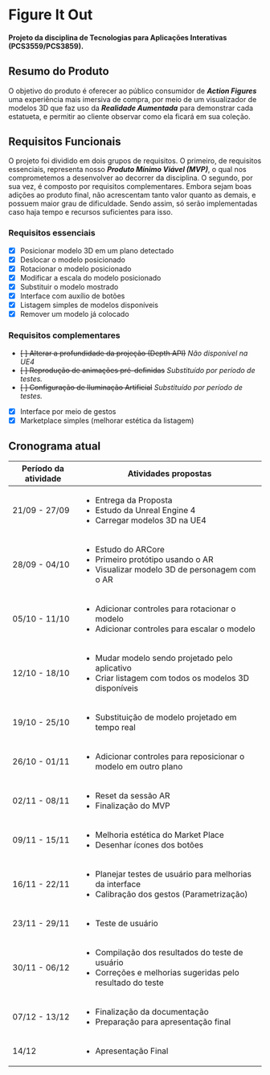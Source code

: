# Figure It Out

#### Projeto da disciplina de Tecnologias para Aplicações Interativas (PCS3559/PCS3859).

## Resumo do Produto

O objetivo do produto é oferecer ao público consumidor de **_Action Figures_** uma experiência mais imersiva de compra, por meio de um visualizador de modelos 3D que faz uso da **_Realidade Aumentada_** para demonstrar cada estatueta, e permitir ao cliente observar como ela ficará em sua coleção.

## Requisitos Funcionais

O projeto foi dividido em dois grupos de requisitos. O primeiro, de requisitos essenciais, representa nosso **_Produto Mínimo Viável (MVP)_**, o qual nos comprometemos a desenvolver ao decorrer da disciplina. O segundo, por sua vez, é composto por requisitos complementares. Embora sejam boas adições ao produto final, não acrescentam tanto valor quanto as demais, e possuem maior grau de dificuldade. Sendo assim, só serão implementadas caso haja tempo e recursos suficientes para isso.

### Requisitos essenciais

- [x] Posicionar modelo 3D em um plano detectado
- [x] Deslocar o modelo posicionado
- [x] Rotacionar o modelo posicionado
- [x] Modificar a escala do modelo posicionado
- [x] Substituir o modelo mostrado
- [x] Interface com auxílio de botões
- [x] Listagem simples de modelos disponíveis
- [x] Remover um modelo já colocado

### Requisitos complementares

- ~~[ ] Alterar a profundidade da projeção (Depth API)~~ _Não disponível na UE4_
- ~~[ ] Reprodução de animações pré-definidas~~ _Substituído por período de testes._
- ~~[ ] Configuração de Iluminação Artificial~~ _Substituído por período de testes._
- [x] Interface por meio de gestos
- [x] Marketplace simples (melhorar estética da listagem)

## Cronograma atual

| Período da atividade | Atividades propostas                                                                                                                                            |
| -------------------- | --------------------------------------------------------------------------------------------------------------------------------------------------------------- |
| 21/09 - 27/09        | <ul><li>Entrega da Proposta</li><li>Estudo da Unreal Engine 4</li><li>Carregar modelos 3D na UE4</li></ul>                                                      |
| 28/09 - 04/10        | <ul><li>Estudo do ARCore</li><li>Primeiro protótipo usando o AR</li><li>Visualizar modelo 3D de personagem com o AR</li></ul>                                   |
| 05/10 - 11/10        | <ul><li>Adicionar controles para rotacionar o modelo</li><li>Adicionar controles para escalar o modelo</li></ul>                                                |
| 12/10 - 18/10        | <ul><li>Mudar modelo sendo projetado pelo aplicativo</li><li>Criar listagem com todos os modelos 3D disponíveis</li></ul>                                       |
| 19/10 - 25/10        | <ul><li>Substituição de modelo projetado em tempo real</li></ul>                                                                                                |
| 26/10 - 01/11        | <ul><li>Adicionar controles para reposicionar o modelo em outro plano</li></ul>                                                                                 |
| 02/11 - 08/11        | <ul><li>Reset da sessão AR</li><li>Finalização do MVP</li></ul>                                                                                                 |
| 09/11 - 15/11        | <ul><li>Melhoria estética do Market Place</li><li>Desenhar ícones dos botões</li></ul>                                                                          |
| 16/11 - 22/11        | <ul><li>Planejar testes de usuário para melhorias da interface</li><li>Calibração dos gestos (Parametrização)</li></ul>                                         |
| 23/11 - 29/11        | <ul><li>Teste de usuário</li></ul>                                                                                                                              |
| 30/11 - 06/12        | <ul><li>Compilação dos resultados do teste de usuário</li><li>Correções e melhorias sugeridas pelo resultado do teste</li></ul>                                 |
| 07/12 - 13/12        | <ul><li>Finalização da documentação</li><li>Preparação para apresentação final</li></ul>                                                                        |
| 14/12                | <ul><li>Apresentação Final</li></ul>                                                                                                                            |
